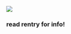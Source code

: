 ![](https://komarev.com/ghpvc/?username=ptskinbracket&style=flat&color=953131) 

### read rentry for info!

